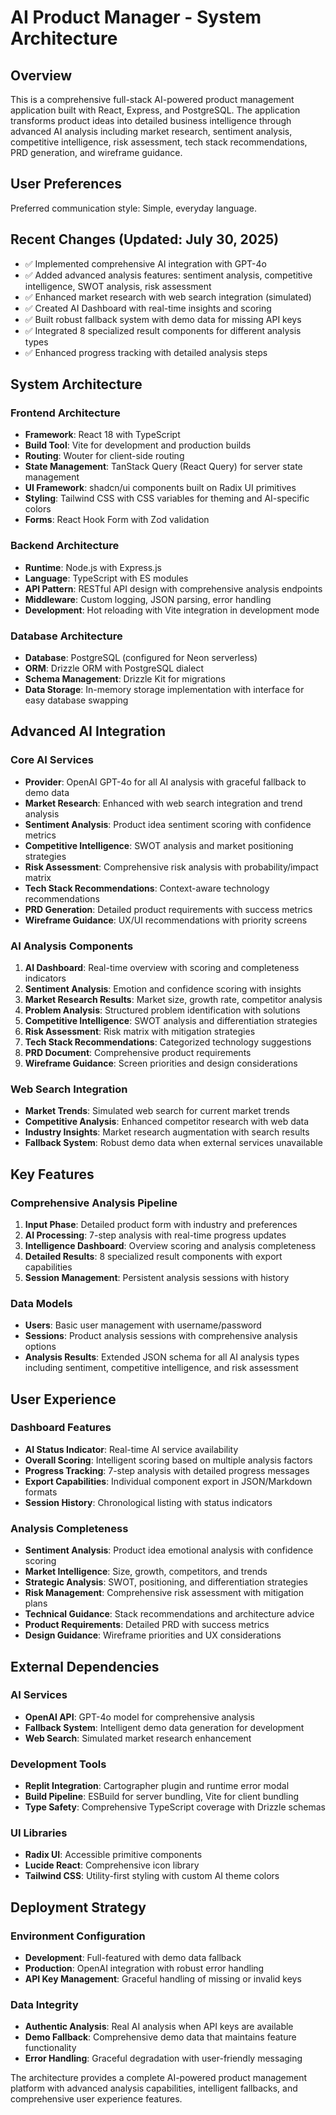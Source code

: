 # AI Product Manager - System Architecture

## Overview

This is a comprehensive full-stack AI-powered product management application built with React, Express, and PostgreSQL. The application transforms product ideas into detailed business intelligence through advanced AI analysis including market research, sentiment analysis, competitive intelligence, risk assessment, tech stack recommendations, PRD generation, and wireframe guidance.

## User Preferences

Preferred communication style: Simple, everyday language.

## Recent Changes (Updated: July 30, 2025)
- ✅ Implemented comprehensive AI integration with GPT-4o
- ✅ Added advanced analysis features: sentiment analysis, competitive intelligence, SWOT analysis, risk assessment
- ✅ Enhanced market research with web search integration (simulated)
- ✅ Created AI Dashboard with real-time insights and scoring
- ✅ Built robust fallback system with demo data for missing API keys
- ✅ Integrated 8 specialized result components for different analysis types
- ✅ Enhanced progress tracking with detailed analysis steps

## System Architecture

### Frontend Architecture
- **Framework**: React 18 with TypeScript
- **Build Tool**: Vite for development and production builds
- **Routing**: Wouter for client-side routing
- **State Management**: TanStack Query (React Query) for server state management
- **UI Framework**: shadcn/ui components built on Radix UI primitives
- **Styling**: Tailwind CSS with CSS variables for theming and AI-specific colors
- **Forms**: React Hook Form with Zod validation

### Backend Architecture
- **Runtime**: Node.js with Express.js
- **Language**: TypeScript with ES modules
- **API Pattern**: RESTful API design with comprehensive analysis endpoints
- **Middleware**: Custom logging, JSON parsing, error handling
- **Development**: Hot reloading with Vite integration in development mode

### Database Architecture
- **Database**: PostgreSQL (configured for Neon serverless)
- **ORM**: Drizzle ORM with PostgreSQL dialect
- **Schema Management**: Drizzle Kit for migrations
- **Data Storage**: In-memory storage implementation with interface for easy database swapping

## Advanced AI Integration

### Core AI Services
- **Provider**: OpenAI GPT-4o for all AI analysis with graceful fallback to demo data
- **Market Research**: Enhanced with web search integration and trend analysis
- **Sentiment Analysis**: Product idea sentiment scoring with confidence metrics
- **Competitive Intelligence**: SWOT analysis and market positioning strategies
- **Risk Assessment**: Comprehensive risk analysis with probability/impact matrix
- **Tech Stack Recommendations**: Context-aware technology recommendations
- **PRD Generation**: Detailed product requirements with success metrics
- **Wireframe Guidance**: UX/UI recommendations with priority screens

### AI Analysis Components
1. **AI Dashboard**: Real-time overview with scoring and completeness indicators
2. **Sentiment Analysis**: Emotion and confidence scoring with insights
3. **Market Research Results**: Market size, growth rate, competitor analysis
4. **Problem Analysis**: Structured problem identification with solutions
5. **Competitive Intelligence**: SWOT analysis and differentiation strategies
6. **Risk Assessment**: Risk matrix with mitigation strategies
7. **Tech Stack Recommendations**: Categorized technology suggestions
8. **PRD Document**: Comprehensive product requirements
9. **Wireframe Guidance**: Screen priorities and design considerations

### Web Search Integration
- **Market Trends**: Simulated web search for current market trends
- **Competitive Analysis**: Enhanced competitor research with web data
- **Industry Insights**: Market research augmentation with search results
- **Fallback System**: Robust demo data when external services unavailable

## Key Features

### Comprehensive Analysis Pipeline
1. **Input Phase**: Detailed product form with industry and preferences
2. **AI Processing**: 7-step analysis with real-time progress updates
3. **Intelligence Dashboard**: Overview scoring and analysis completeness
4. **Detailed Results**: 8 specialized result components with export capabilities
5. **Session Management**: Persistent analysis sessions with history

### Data Models
- **Users**: Basic user management with username/password
- **Sessions**: Product analysis sessions with comprehensive analysis options
- **Analysis Results**: Extended JSON schema for all AI analysis types including sentiment, competitive intelligence, and risk assessment

## User Experience

### Dashboard Features
- **AI Status Indicator**: Real-time AI service availability
- **Overall Scoring**: Intelligent scoring based on multiple analysis factors
- **Progress Tracking**: 7-step analysis with detailed progress messages
- **Export Capabilities**: Individual component export in JSON/Markdown formats
- **Session History**: Chronological listing with status indicators

### Analysis Completeness
- **Sentiment Analysis**: Product idea emotional analysis with confidence scoring
- **Market Intelligence**: Size, growth, competitors, and trends
- **Strategic Analysis**: SWOT, positioning, and differentiation strategies
- **Risk Management**: Comprehensive risk assessment with mitigation plans
- **Technical Guidance**: Stack recommendations and architecture advice
- **Product Requirements**: Detailed PRD with success metrics
- **Design Guidance**: Wireframe priorities and UX considerations

## External Dependencies

### AI Services
- **OpenAI API**: GPT-4o model for comprehensive analysis
- **Fallback System**: Intelligent demo data generation for development
- **Web Search**: Simulated market research enhancement

### Development Tools
- **Replit Integration**: Cartographer plugin and runtime error modal
- **Build Pipeline**: ESBuild for server bundling, Vite for client bundling
- **Type Safety**: Comprehensive TypeScript coverage with Drizzle schemas

### UI Libraries
- **Radix UI**: Accessible primitive components
- **Lucide React**: Comprehensive icon library
- **Tailwind CSS**: Utility-first styling with custom AI theme colors

## Deployment Strategy

### Environment Configuration
- **Development**: Full-featured with demo data fallback
- **Production**: OpenAI integration with robust error handling
- **API Key Management**: Graceful handling of missing or invalid keys

### Data Integrity
- **Authentic Analysis**: Real AI analysis when API keys are available
- **Demo Fallback**: Comprehensive demo data that maintains feature functionality
- **Error Handling**: Graceful degradation with user-friendly messaging

The architecture provides a complete AI-powered product management platform with advanced analysis capabilities, intelligent fallbacks, and comprehensive user experience features.